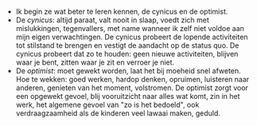 - Ik begin ze wat beter te leren kennen, de cynicus en de optimist.
- De _cynicus_: altijd paraat, valt nooit in slaap, voedt zich met mislukkingen, tegenvallers, met name wanneer ik zelf niet voldoe aan mijn eigen verwachtingen. De cynicus probeert de lopende activiteiten tot stilstand te brengen en vestigt de aandacht op de status quo. De cynicus probeert dat zo te houden: geen nieuwe activiteiten, blijven waar je bent, zitten waar je zit en verroer je niet.
- De _optimist_: moet gewekt worden, laat het bij moeheid snel afweten. Hoe te wekken: goed werken, hardop denken, opruimen, luisteren naar anderen, genieten van het moment, volstromen. De optimist zorgt voor een opgewekt gevoel, blij vooruitzicht naar alles wat komt, zin in het werk, het algemene gevoel van "zo is het bedoeld", ook verdraagzaamheid als de kinderen veel lawaai maken, geduld.